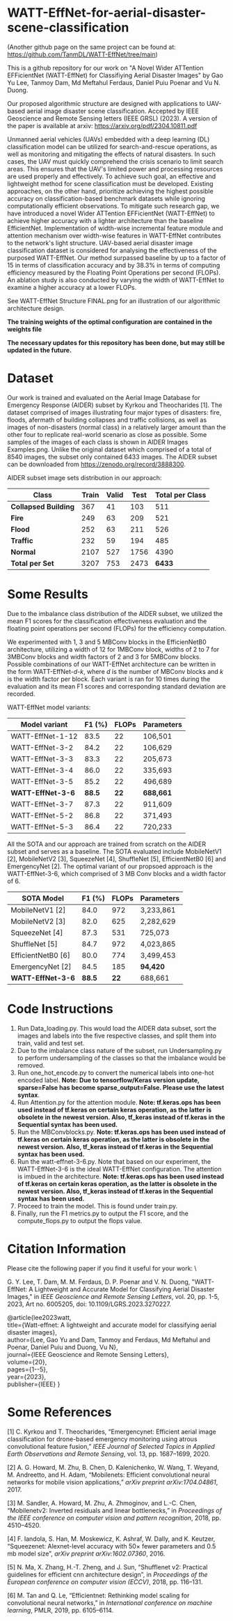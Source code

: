# WATT-EffNet-for-aerial-disaster-scene-classification

(Another github page on the same project can be found at: https://github.com/TanmDL/WATT-EffNet/tree/main)

This is a github repository for our work on "A Novel Wider ATTention EFFicientNet (WATT-EffNet) for Classifiying Aerial Disaster Images" by Gao Yu Lee, Tanmoy Dam, Md Meftahul Ferdaus, Daniel Puiu Poenar and Vu N. Duong.

Our proposed algorithmic structure are designed with applications to UAV-based aerial image disaster scene classification.
Accepted by IEEE Geoscience and Remote Sensing letters (IEEE GRSL) (2023). A version of the paper is available at arxiv: https://arxiv.org/pdf/2304.10811.pdf 

Unmanned aerial vehicles (UAVs) embedded with a deep learning (DL) classification model can be utilized for search-and-rescue operations, as well as monitoring and mitigating the effects of natural disasters. In such cases, the UAV must quickly comprehend the crisis scenario to limit search areas. This ensures that the UAV's limited power and processing resources are used properly and effectively. To achieve such goal, an effective and lightweight method for scene classification must be developed. Existing approaches, on the other hand, prioritize achieving the highest possible accuracy on classification-based benchmark datasets while ignoring computationally efficient observations. To mitigate such research gap, we have introduced a novel Wider ATTention EFFicientNet (WATT-EffNet) to achieve higher accuracy with a lighter architecture than the baseline EfficientNet. Implementation of width-wise incremental feature module and attention mechanism over width-wise features in WATT-EffNet contributes to the network's light structure. UAV-based aerial disaster image classification dataset is considered for analysing the effectiveness of the purposed WATT-EffNet. Our method surpassed baseline by up to a factor of 15 in terms of classification accuracy and by 38.3% in terms of computing efficiency measured by the Floating Point Operations per second (FLOPs). An ablation study is also conducted by varying the width of WATT-EffNet to examine a higher accuracy at a lower FLOPs. 

See WATT-EffNet Structure FINAL.png for an illustration of our algorithmic architecture design.

**The training weights of the optimal configuration are contained in the weights file**

**The necessary updates for this repository has been done, but may still be updated in the future.**

# Dataset

Our work is trained and evaluated on the Aerial Image Database for Emergency Response (AIDER) subset by Kyrkou and Theocharides [1]. The dataset comprised of images illustrating four major types of disasters: fire, floods, afermath of building collapses and traffic collisions, as well as images of non-disasters (normal class) in a relatively larger amount than the other four to replicate real-world scenario as close as possible. Some samples of the images of each class is shown in AIDER Images Examples.png. Unlike the original dataset which comprised of a total of 8540 images, the subset only contained 6433 images. The AIDER subset can be downloaded from https://zenodo.org/record/3888300.

AIDER subset image sets distribution in our approach:

| Class | Train | Valid | Test | Total per Class |
| ------ | ------| ------| ------| ------|
|**Collapsed Building**| 367 | 41 | 103 | 511 |
|**Fire**| 249 | 63 | 209 | 521 |
|**Flood**| 252 | 63 | 211 | 526 |
|**Traffic**| 232 | 59 | 194 | 485 |
|**Normal**| 2107 | 527 | 1756 | 4390 |
|**Total per Set**| 3207 | 753 | 2473 | **6433** |


# Some Results

Due to the imbalance class distribution of the AIDER subset, we utilized the mean F1 scores for the classification effectiveness evaluation and the floating point operations per second (FLOPs) for the efficiency computation.

We experimented with 1, 3 and 5 MBConv blocks in the EfficienNetB0 architecture, utilizing a width of 12 for 1MBConv block, widths of 2 to 7 for 3MBConv blocks and width factors of 2 and 3 for 5MBConv blocks. Possible combinations of our WATT-EffNet architecture can be written in the form WATT-EffNet-*d*-*k*, where *d* is the number of MBConv blocks and *k* is the width factor per block. Each variant is ran for 10 times during the evaluation and its mean F1 scores and corresponding standard deviation are recorded.

WATT-EffNet model variants:

| Model variant | F1 (%) | FLOPs | Parameters |
| ------ | ------| ------| ------|
| WATT-EffNet-1-12| 83.5 | 22 | 106,501 |
| WATT-EffNet-3-2| 84.2 | 22 | 106,629 |
| WATT-EffNet-3-3| 83.3 | 22 | 205,673 |
| WATT-EffNet-3-4| 86.0 | 22 | 335,693 |
| WATT-EffNet-3-5| 85.2 | 22 | 496,689 |
| **WATT-EffNet-3-6**| **88.5** | **22** | **688,661** |
| WATT-EffNet-3-7 | 87.3 | 22 | 911,609 |
| WATT-EffNet-5-2 | 86.8 | 22 | 371,493 |
| WATT-EffNet-5-3 | 86.4 | 22 | 720,233 |

All the SOTA and our approach are trained from scratch on the AIDER subset and serves as a baseline. The SOTA evaluated include MobileNetV1 [2], MobileNetV2 [3], SqueezeNet [4], ShuffleNet [5], EfficientNetB0 [6] and EmergencyNet [2]. The optimal variant of our propsoed approach is the WATT-EffNet-3-6, which comprised of 3 MB Conv blocks and a width factor of 6. 

| SOTA Model | F1 (%) | FLOPs | Parameters |
| ------ | ------| ------| ------|
| MobileNetV1 [2]| 84.0 | 972 | 3,233,861 |
| MobileNetV2 [3]| 82.0 | 625 | 2,282,629 |
| SqueezeNet [4]| 87.3 | 531 | 725,073 |
| ShuffleNet [5]| 84.7 | 972 | 4,023,865 |
| EfficientNetB0 [6]| 80.0 | 774 | 3,499,453 |
| EmergencyNet [2]| 84.5 | 185 | **94,420** |
| **WATT-EffNet-3-6** | **88.5** | **22** | 688,661 |

# Code Instructions
1) Run Data_loading.py. This would load the AIDER data subset, sort the images and labels into the five respective classes, and split them into train, valid and test set.
2) Due to the imbalance class nature of the subset, run Undersampling.py to perform undersampling of the classes so that the imbalance would be removed.
3) Run one_hot_encode.py to convert the numerical labels into one-hot encoded label. **Note: Due to tensorflow/Keras version update, sparse=False has become sparse_output=False. Please use the latest syntax**.
4) Run Attention.py for the attention module. **Note: tf.keras.ops has been used instead of tf.keras on certain keras operation, as the latter is obsolete in the newest version. Also, tf_keras instead of tf.keras in the Sequential syntax has been used.**
5) Run the MBConvblocks.py. **Note: tf.keras.ops has been used instead of tf.keras on certain keras operation, as the latter is obsolete in the newest version. Also, tf_keras instead of tf.keras in the Sequential syntax has been used.**
6) Run the watt-effnet-3-6.py. Note that based on our experiment, the WATT-EffNet-3-6 is the ideal WATT-EffNet configuration. The attention is imbued in the architecture. **Note: tf.keras.ops has been used instead of tf.keras on certain keras operation, as the latter is obsolete in the newest version. Also, tf_keras instead of tf.keras in the Sequential syntax has been used.**
7) Proceed to train the model. This is found under train.py.
8) Finally, run the F1 metrics.py to output the F1 score, and the compute_flops.py to output the flops value.

# Citation Information

Please cite the following paper if you find it useful for your work: \

G. Y. Lee, T. Dam, M. M. Ferdaus, D. P. Poenar and V. N. Duong, "WATT-EffNet: A Lightweight and Accurate Model for Classifying Aerial Disaster Images," in *IEEE Geoscience and Remote Sensing Letters*, vol. 20, pp. 1-5, 2023, Art no. 6005205, doi: 10.1109/LGRS.2023.3270227.

@article{lee2023watt, \
  title={Watt-effnet: A lightweight and accurate model for classifying aerial disaster images}, \
  author={Lee, Gao Yu and Dam, Tanmoy and Ferdaus, Md Meftahul and Poenar, Daniel Puiu and Duong, Vu N}, \
  journal={IEEE Geoscience and Remote Sensing Letters}, \
  volume={20}, \
  pages={1--5}, \
  year={2023}, \
  publisher={IEEE}
}

# Some References

[1] C. Kyrkou and T. Theocharides, “Emergencynet: Efficient aerial image
classification for drone-based emergency monitoring using atrous convolutional feature fusion,” *IEEE Journal of Selected Topics in Applied
Earth Observations and Remote Sensing*, vol. 13, pp. 1687–1699, 2020.

[2] A. G. Howard, M. Zhu, B. Chen, D. Kalenichenko, W. Wang, T. Weyand, M. Andreetto, and H. Adam, “Mobilenets: Efficient convolutional neural networks for mobile vision applications,” *arXiv preprint arXiv:1704.04861*, 2017.

[3] M. Sandler, A. Howard, M. Zhu, A. Zhmoginov, and L.-C. Chen, “Mobilenetv2: Inverted residuals and linear bottlenecks,” in *Proceedings
of the IEEE conference on computer vision and pattern recognition*, 2018, pp. 4510–4520.

[4] F. Iandola, S. Han, M. Moskewicz, K. Ashraf, W. Dally, and K. Keutzer, “Squeezenet: Alexnet-level accuracy with 50× fewer parameters and 
0.5 mb model size”, *arXiv preprint arXiv:1602.07360*, 2016.

[5] N. Ma, X. Zhang, H.-T. Zheng, and J. Sun, “Shufflenet v2: Practical guidelines for efficient cnn architecture design”, in *Proceedings of the
European conference on computer vision (ECCV)*, 2018, pp. 116–131.

[6] M. Tan and Q. Le, “Efficientnet: Rethinking model scaling for convolutional neural networks,” in *International conference on machine
learning*, PMLR, 2019, pp. 6105–6114.



